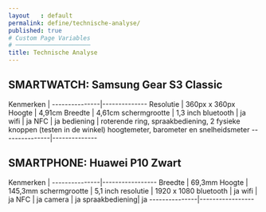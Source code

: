 ```yaml
---
layout   : default
permalink: define/technische-analyse/
published: true
# Custom Page Variables
# ─────────────────────
title: Technische Analyse
---
```

## SMARTWATCH: Samsung Gear S3 Classic

Kenmerken      | 
---------------|--------------
Resolutie      | 360px x 360px
Hoogte         | 4,91cm
Breedte	       | 4,61cm
schermgrootte  | 1,3 inch
bluetooth      | ja
wifi           | ja
NFC            | ja
bediening      | roterende ring, spraakbediening, 2 fysieke knoppen (testen in de winkel) hoogtemeter, barometer en snelheidsmeter
---------------|--------------

## SMARTPHONE: Huawei P10 Zwart

Kenmerken      | 
---------------|-----------------
Breedte        | 69,3mm
Hoogte         | 145,3mm
schermgrootte  | 5,1 inch
resolutie      | 1920 x 1080
bluetooth      | ja
wifi           | ja
NFC            | ja
camera         | ja
spraakbediening| ja
---------------|-----------------